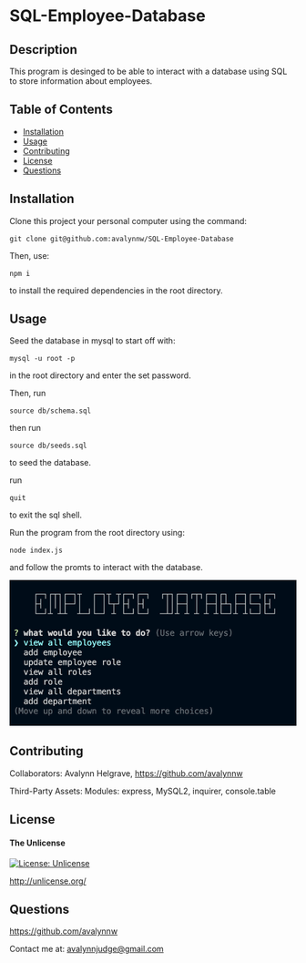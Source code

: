 # SQL-Employee-Database

## Description

This program is desinged to be able to interact with a database using SQL to store information about employees.

## Table of Contents

- [Installation](#installation)
- [Usage](#usage)
- [Contributing](#contributing)
- [License](#license)
- [Questions](#questions)

## Installation

Clone this project your personal computer using the command: 

	git clone git@github.com:avalynnw/SQL-Employee-Database

Then, use: 

	npm i

 to install the required dependencies in the root directory.

## Usage

Seed the database in mysql to start off with: 

    mysql -u root -p

in the root directory and enter the set password. 

Then, run

    source db/schema.sql
 
then run

    source db/seeds.sql

to seed the database. 

run 

    quit

to exit the sql shell.

Run the program from the root directory using:

	node index.js

and follow the promts to interact with the database.

![terminal screenshot of application](./assets/application.png)

## Contributing

Collaborators: Avalynn Helgrave, https://github.com/avalynnw

Third-Party Assets: Modules: express, MySQL2, inquirer, console.table


## License

#### The Unlicense

[![License: Unlicense](https://img.shields.io/badge/license-Unlicense-blue.svg)](http://unlicense.org/)

http://unlicense.org/

## Questions

https://github.com/avalynnw

 Contact me at: avalynnjudge@gmail.com
